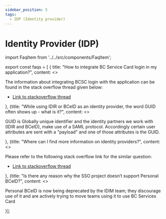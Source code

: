 ```yaml
---
sidebar_position: 5
tags:
  - IDP (Identity provider)
---
```


# Identity Provider (IDP)

import FaqItem from '../../src/components/FaqItem';

export const faqs = [
{
title: "How to integrate BC Service Card login in my application?",
content: <><p>The information about integrating BCSC login with the application can be found in the stack overflow thread given below:
</p><ul><li><a href={"https://stackoverflow.developer.gov.bc.ca/questions/512/515#515"}>Link to stackoverflow thread</a></li></ul></>},
{title: "While using IDIR or BCeID as an identity provider, the word GUID often shows up - what is it?",
content: <><p>GUID is Globally unique identifier and the identity partners we work with (IDIR and BCeID), make use of a SAML protocol. Accordingly certain user attributes are sent with a "payload" and one of those attributes is the GUID.</p></>
},
{title: "Where can I find more information on identity providers?",
content: <><p>Please refer to the following stack overflow link for the similar question:
</p><ul><li><a href={"https://stackoverflow.developer.gov.bc.ca/questions/1185/1186#1186"}>Link to stackoverflow thread</a></li></ul></>},
{title: "Is there any reason why the SSO project doesn’t support Personal BCeID?",
content: <><p>Personal BCeID is now being deprecated by the IDIM team; they discourage use of it and are actively trying to move teams using it to use BC Services Card</p></>}];

<FaqItem faqs={faqs}/>
